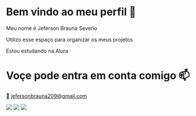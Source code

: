 # Bem vindo ao meu perfil 🚜
 Meu nome é Jeferson Brauna Severio 

 Utilizo esse espaço para organizar os meus projetos

 Estou estudando na Alura

# Voçe pode entra em conta comigo 📫
📧 jefersonbrauna209@gmail.com

![](https://media.tenor.com/c3vQRm5-8KsAAAAM/ferrari-enzo-ferrari.gif)
![](https://media.tenor.com/nQ96BhOB85UAAAAM/tractor-berta.gif)
![](https://media.tenor.com/2fWo1yjN3nAAAAAM/boer-landbouw.gif)
